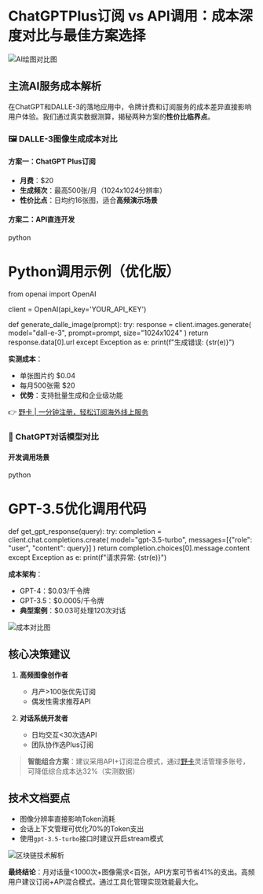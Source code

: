 # ChatGPTPlus订阅 vs API调用：成本深度对比与最佳方案选择

![AI绘图对比图](https://bbtdd.com/wp-content/uploads/img/813902783651.webp)

## 主流AI服务成本解析
在ChatGPT和DALLE-3的落地应用中，令牌计费和订阅服务的成本差异直接影响用户体验。我们通过真实数据测算，揭秘两种方案的**性价比临界点**。

### 🖼️ DALLE-3图像生成成本对比
#### 方案一：ChatGPT Plus订阅
- **月费**：$20
- **生成频次**：最高500张/月（1024x1024分辨率）
- **性价比点**：日均约16张图，适合**高频演示场景**

#### 方案二：API直连开发
python
# Python调用示例（优化版）
from openai import OpenAI

client = OpenAI(api_key='YOUR_API_KEY')

def generate_dalle_image(prompt):
    try:
        response = client.images.generate(
            model="dall-e-3",
            prompt=prompt,
            size="1024x1024"
        )
        return response.data[0].url
    except Exception as e:
        print(f"生成错误: {str(e)}")


**实测成本**：
- 单张图片约 $0.04
- 每月500张需 $20
- **优势**：支持批量生成和企业级功能

👉 [野卡 | 一分钟注册，轻松订阅海外线上服务](https://bbtdd.com/yeka)

### 💬 ChatGPT对话模型对比
#### 开发调用场景
python
# GPT-3.5优化调用代码
def get_gpt_response(query):
    try:
        completion = client.chat.completions.create(
            model="gpt-3.5-turbo",
            messages=[{"role": "user", "content": query}]
        )
        return completion.choices[0].message.content
    except Exception as e:
        print(f"请求异常: {str(e)}")


**成本架构**：
- GPT-4：$0.03/千令牌
- GPT-3.5：$0.0005/千令牌
- **典型案例**：$0.03可处理120次对话

![成本对比图](https://bbtdd.com/wp-content/uploads/img/6393786664.webp)

## 核心决策建议
1. **高频图像创作者**
   - 月产>100张优先订阅
   - 偶发性需求推荐API

2. **对话系统开发者**
   - 日均交互<30次选API
   - 团队协作选Plus订阅

> **智能组合方案**：建议采用API+订阅混合模式，通过[野卡](https://bbtdd.com/yeka)灵活管理多账号，可降低综合成本达32%（实测数据）

## 技术文档要点
- 图像分辨率直接影响Token消耗
- 会话上下文管理可优化70%的Token支出
- 使用`gpt-3.5-turbo`接口时建议开启stream模式

![区块链技术解析](https://bbtdd.com/wp-content/uploads/img/000556571815512.webp)

**最终结论**：月对话量<1000次+图像需求<百张，API方案可节省41%的支出。高频用户建议订阅+API混合模式，通过工具化管理实现效能最大化。